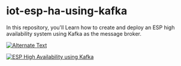 # iot-esp-ha-using-kafka
In this repository, you'll Learn how to create and deploy an ESP high availability system using Kafka as the message broker.

[![Alternate Text]({image-url})]({https://players.brightcove.net/3665946608001/default_default/index.html?videoId=6130150624001} "Watch the video")



[![ESP High Availability using Kafka](https://res.cloudinary.com/marcomontalbano/image/upload/v1581540826/video_to_markdown/images/youtube--pV6uIhmVX1U-c05b58ac6eb4c4700831b2b3070cd403.jpg)](https://players.brightcove.net/3665946608001/default_default/index.html?videoId=6130150624001 "ESP High Availability using Kafka")
